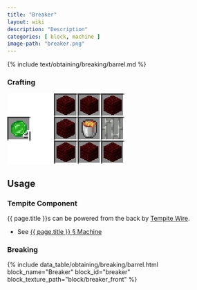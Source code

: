 ```yaml
---
title: "Breaker"
layout: wiki
description: "Description"
categories: [ block, machine ]
image-path: "breaker.png"
---
```


<!-- Obtaining -->
<!-- Breaking -->
{% include text/obtaining/breaking/barrel.md %}

### Crafting
![breaker/recipe.png](/assets/docs/breaker/recipe.png)

## Usage
### Tempite Component
{{ page.title }}s can be powered from the back by [Tempite Wire](/wiki/Tempite_Wire).

- See [{{ page.title }} § Machine ](#machine)

### Breaking
{% include data_table/obtaining/breaking/barrel.html block_name="Breaker" block_id="breaker" block_texture_path="block/breaker_front" %}

